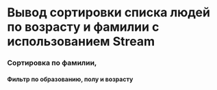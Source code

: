 

# Вывод сортировки списка людей по возрасту и фамилии с использованием Stream

### Сортировка по фамилии, 

#### Фильтр по образованию, полу и возрасту